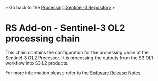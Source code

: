 :arrow_heading_up: Go back to the [Processing Sentinel-3 Repository](../README.md) :arrow_heading_up:

# RS Add-on - Sentinel-3 OL2 processing chain

This chain contains the configuration for the processing chain of the Sentinel-3 OL2 Processor. It is processing the outputs from the S3 OL1 workflow into S3 L2 products.

For more information please refer to the [Software Release Notes](./doc/ReleaseNote.md).
